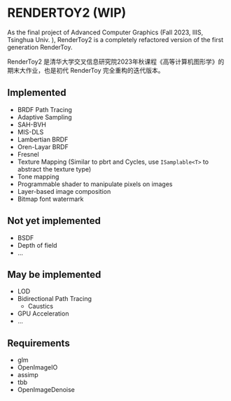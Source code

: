# RENDERTOY2 (WIP)

As the final project of Advanced Computer Graphics (Fall 2023, IIIS, Tsinghua Univ. ), RenderToy2 is a completely refactored version of the first generation RenderToy.

RenderToy2 是清华大学交叉信息研究院2023年秋课程《高等计算机图形学》的期末大作业，也是初代 RenderToy 完全重构的迭代版本。

## Implemented

* BRDF Path Tracing
* Adaptive Sampling
* SAH-BVH
* MIS-DLS
* Lambertian BRDF
* Oren-Layar BRDF
* Fresnel
* Texture Mapping (Similar to pbrt and Cycles, use `ISamplable<T>` to abstract the texture type)
* Tone mapping
* Programmable shader to manipulate pixels on images
* Layer-based image composition
* Bitmap font watermark

## Not yet implemented
* BSDF
* Depth of field
* ...

## May be implemented
* LOD
* Bidirectional Path Tracing
    * Caustics
* GPU Acceleration
* ...

## Requirements
* glm
* OpenImageIO
* assimp
* tbb
* OpenImageDenoise
